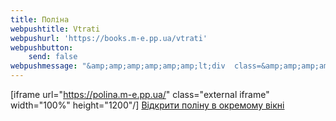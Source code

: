 ```yaml
---
title: Поліна
webpushtitle: Vtrati
webpushurl: 'https://books.m-e.pp.ua/vtrati'
webpushbutton:
    send: false
webpushmessage: "&amp;amp;amp;amp;amp;amp;lt;div  class=&amp;amp;amp;amp;amp;amp;quot;&amp;amp;amp;amp;amp;amp;quot;&amp;amp;amp;amp;amp;amp;gt;\n  &amp;amp;amp;amp;amp;amp;lt;iframe src=&amp;amp;amp;amp;amp;amp;quot;https://app.m-e.pp.ua/tickets&amp;amp;amp;amp;amp;amp;quot; width=&amp;amp;amp;amp;amp;amp;quot;640&amp;amp;amp;amp;amp;amp;quot; height=&amp;amp;amp;amp;amp;amp;quot;480&amp;amp;amp;amp;amp;amp;quot;&amp;amp;amp;amp;amp;amp;gt;&amp;amp;amp;amp;amp;amp;lt;/iframe&amp;amp;amp;amp;amp;amp;gt;\n&amp;amp;amp;amp;amp;amp;lt;/div&amp;amp;amp;amp;amp;amp;gt;"
---
```


[iframe url="https://polina.m-e.pp.ua/" class="external iframe" width="100%" height="1200"/]
[Відкрити поліну в окремому вікні](https://polina.m-e.pp.ua/)